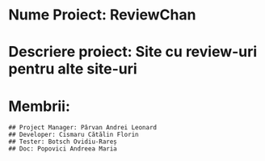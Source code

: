# Nume Proiect: ReviewChan

# Descriere proiect: Site cu review-uri pentru alte site-uri

# Membrii:
	## Project Manager: Pârvan Andrei Leonard
	## Developer: Cismaru Cătălin Florin
	## Tester: Botsch Ovidiu-Rareș
	## Doc: Popovici Andreea Maria